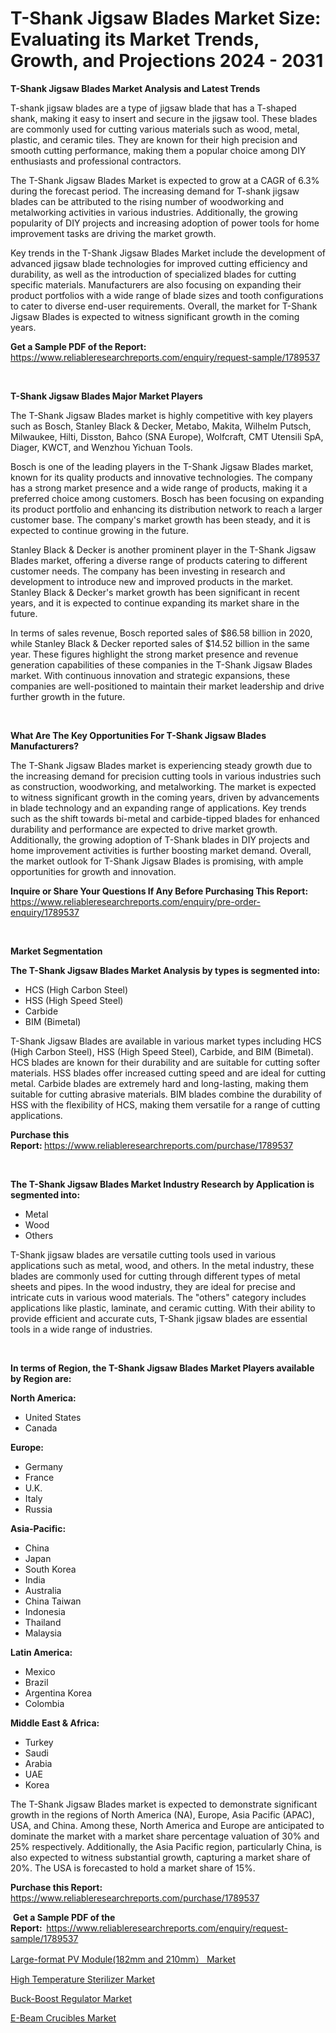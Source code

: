 <p><h1>T-Shank Jigsaw Blades Market Size: Evaluating its Market Trends, Growth, and Projections 2024 - 2031</h1></p><p><strong>T-Shank Jigsaw Blades Market Analysis and Latest Trends</strong></p>
<p><p>T-shank jigsaw blades are a type of jigsaw blade that has a T-shaped shank, making it easy to insert and secure in the jigsaw tool. These blades are commonly used for cutting various materials such as wood, metal, plastic, and ceramic tiles. They are known for their high precision and smooth cutting performance, making them a popular choice among DIY enthusiasts and professional contractors.</p><p>The T-Shank Jigsaw Blades Market is expected to grow at a CAGR of 6.3% during the forecast period. The increasing demand for T-shank jigsaw blades can be attributed to the rising number of woodworking and metalworking activities in various industries. Additionally, the growing popularity of DIY projects and increasing adoption of power tools for home improvement tasks are driving the market growth.</p><p>Key trends in the T-Shank Jigsaw Blades Market include the development of advanced jigsaw blade technologies for improved cutting efficiency and durability, as well as the introduction of specialized blades for cutting specific materials. Manufacturers are also focusing on expanding their product portfolios with a wide range of blade sizes and tooth configurations to cater to diverse end-user requirements. Overall, the market for T-Shank Jigsaw Blades is expected to witness significant growth in the coming years.</p></p>
<p><strong>Get a Sample PDF of the Report:&nbsp;</strong> <a href="https://www.reliableresearchreports.com/enquiry/request-sample/1789537">https://www.reliableresearchreports.com/enquiry/request-sample/1789537</a></p>
<p>&nbsp;</p>
<p><strong>T-Shank Jigsaw Blades Major Market Players</strong></p>
<p><p>The T-Shank Jigsaw Blades market is highly competitive with key players such as Bosch, Stanley Black & Decker, Metabo, Makita, Wilhelm Putsch, Milwaukee, Hilti, Disston, Bahco (SNA Europe), Wolfcraft, CMT Utensili SpA, Diager, KWCT, and Wenzhou Yichuan Tools.</p><p>Bosch is one of the leading players in the T-Shank Jigsaw Blades market, known for its quality products and innovative technologies. The company has a strong market presence and a wide range of products, making it a preferred choice among customers. Bosch has been focusing on expanding its product portfolio and enhancing its distribution network to reach a larger customer base. The company's market growth has been steady, and it is expected to continue growing in the future.</p><p>Stanley Black & Decker is another prominent player in the T-Shank Jigsaw Blades market, offering a diverse range of products catering to different customer needs. The company has been investing in research and development to introduce new and improved products in the market. Stanley Black & Decker's market growth has been significant in recent years, and it is expected to continue expanding its market share in the future.</p><p>In terms of sales revenue, Bosch reported sales of $86.58 billion in 2020, while Stanley Black & Decker reported sales of $14.52 billion in the same year. These figures highlight the strong market presence and revenue generation capabilities of these companies in the T-Shank Jigsaw Blades market. With continuous innovation and strategic expansions, these companies are well-positioned to maintain their market leadership and drive further growth in the future.</p></p>
<p>&nbsp;</p>
<p><strong>What Are The Key Opportunities For T-Shank Jigsaw Blades Manufacturers?</strong></p>
<p><p>The T-Shank Jigsaw Blades market is experiencing steady growth due to the increasing demand for precision cutting tools in various industries such as construction, woodworking, and metalworking. The market is expected to witness significant growth in the coming years, driven by advancements in blade technology and an expanding range of applications. Key trends such as the shift towards bi-metal and carbide-tipped blades for enhanced durability and performance are expected to drive market growth. Additionally, the growing adoption of T-Shank blades in DIY projects and home improvement activities is further boosting market demand. Overall, the market outlook for T-Shank Jigsaw Blades is promising, with ample opportunities for growth and innovation.</p></p>
<p><strong>Inquire or Share Your Questions If Any Before Purchasing This Report:</strong> <a href="https://www.reliableresearchreports.com/enquiry/pre-order-enquiry/1789537">https://www.reliableresearchreports.com/enquiry/pre-order-enquiry/1789537</a></p>
<p>&nbsp;</p>
<p><strong>Market Segmentation</strong></p>
<p><strong>The T-Shank Jigsaw Blades Market Analysis by types is segmented into:</strong></p>
<p><ul><li>HCS (High Carbon Steel)</li><li>HSS (High Speed Steel)</li><li>Carbide</li><li>BIM (Bimetal)</li></ul></p>
<p><p>T-Shank Jigsaw Blades are available in various market types including HCS (High Carbon Steel), HSS (High Speed Steel), Carbide, and BIM (Bimetal). HCS blades are known for their durability and are suitable for cutting softer materials. HSS blades offer increased cutting speed and are ideal for cutting metal. Carbide blades are extremely hard and long-lasting, making them suitable for cutting abrasive materials. BIM blades combine the durability of HSS with the flexibility of HCS, making them versatile for a range of cutting applications.</p></p>
<p><strong>Purchase this Report:&nbsp;</strong><a href="https://www.reliableresearchreports.com/purchase/1789537">https://www.reliableresearchreports.com/purchase/1789537</a></p>
<p>&nbsp;</p>
<p><strong>The T-Shank Jigsaw Blades Market Industry Research by Application is segmented into:</strong></p>
<p><ul><li>Metal</li><li>Wood</li><li>Others</li></ul></p>
<p><p>T-Shank jigsaw blades are versatile cutting tools used in various applications such as metal, wood, and others. In the metal industry, these blades are commonly used for cutting through different types of metal sheets and pipes. In the wood industry, they are ideal for precise and intricate cuts in various wood materials. The "others" category includes applications like plastic, laminate, and ceramic cutting. With their ability to provide efficient and accurate cuts, T-Shank jigsaw blades are essential tools in a wide range of industries.</p></p>
<p>&nbsp;</p>
<p><strong>In terms of Region, the T-Shank Jigsaw Blades Market Players available by Region are:</strong></p>
<p>
    <p> <strong> North America: </strong>
        <ul>
            <li>United States</li>
            <li>Canada</li>
        </ul>
        </p> 
    <p> <strong> Europe: </strong>
        <ul>
            <li>Germany</li>
            <li>France</li>
            <li>U.K.</li>
            <li>Italy</li>
            <li>Russia</li>
        </ul>
        </p> 
    <p> <strong> Asia-Pacific: </strong>
        <ul>
            <li>China</li>
            <li>Japan</li>
            <li>South Korea</li>
            <li>India</li>
            <li>Australia</li>
            <li>China Taiwan</li>
            <li>Indonesia</li>
            <li>Thailand</li>
            <li>Malaysia</li>
        </ul>
        </p> 
    <p> <strong> Latin America: </strong>
        <ul>
            <li>Mexico</li>
            <li>Brazil</li>
            <li>Argentina Korea</li>
            <li>Colombia</li>
        </ul>
        </p> 
    <p> <strong> Middle East & Africa: </strong>
        <ul>
            <li>Turkey</li>
            <li>Saudi</li>
            <li>Arabia</li>
            <li>UAE</li>
            <li>Korea</li>
        </ul>
    </p>
    </p>
<p><p>The T-Shank Jigsaw Blades market is expected to demonstrate significant growth in the regions of North America (NA), Europe, Asia Pacific (APAC), USA, and China. Among these, North America and Europe are anticipated to dominate the market with a market share percentage valuation of 30% and 25% respectively. Additionally, the Asia Pacific region, particularly China, is also expected to witness substantial growth, capturing a market share of 20%. The USA is forecasted to hold a market share of 15%.</p></p>
<p><strong>Purchase this Report: </strong><a href="https://www.reliableresearchreports.com/purchase/1789537">https://www.reliableresearchreports.com/purchase/1789537</a></p>
<p>&nbsp;<strong>Get a Sample PDF of the Report:&nbsp;&nbsp;</strong><a href="https://www.reliableresearchreports.com/enquiry/request-sample/1789537">https://www.reliableresearchreports.com/enquiry/request-sample/1789537</a></p>
<p><strong></strong></p>
<p><p><a href="https://github.com/singletonthaxterkelliehr2df/Market-Research-Report-List-1/blob/main/large-format-pv-module182mm-and-210mm-market.md">Large-format PV Module(182mm and 210mm） Market</a></p><p><a href="https://github.com/kosella/Market-Research-Report-List-2/blob/main/high-temperature-sterilizer-market.md">High Temperature Sterilizer Market</a></p><p><a href="https://github.com/kufem1/Market-Research-Report-List-1/blob/main/buck-boost-regulator-market.md">Buck-Boost Regulator Market</a></p><p><a href="https://github.com/RichRobinson5/Market-Research-Report-List-3/blob/main/e-beam-crucibles-market.md">E-Beam Crucibles Market</a></p></p>